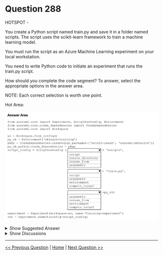 # Question 288

HOTSPOT -

You create a Python script named train.py and save it in a folder named scripts. The script uses the scikit-learn framework to train a machine learning model.

You must run the script as an Azure Machine Learning experiment on your local workstation.

You need to write Python code to initiate an experiment that runs the train.py script.

How should you complete the code segment? To answer, select the appropriate options in the answer area.

NOTE: Each correct selection is worth one point.

Hot Area:

![Question Image](../images/q288_q_0031600001.png)

<details>
  <summary>Show Suggested Answer</summary>

<img src="../images/q288_ans_0_0031700001.png" alt="Answer Image"><br>

<p>Box 1: source_directory -</p>
<p>source_directory: A local directory containing code files needed for a run.</p>
<p>Box 2: script -</p>
<p>Script: The file path relative to the source_directory of the script to be run.</p>
<p>Box 3: environment -</p>
<p>Reference:</p>
<p>https://docs.microsoft.com/en-us/python/api/azureml-core/azureml.core.scriptrunconfig</p>

</details>

<details>
  <summary>Show Discussions</summary>

<blockquote><p><strong>michaelmorar</strong> <code>(Sat 10 Jun 2023 19:26)</code> - <em>Upvotes: 5</em></p><p>Answer is correct.</p></blockquote>
<blockquote><p><strong>evangelist</strong> <code>(Sun 08 Dec 2024 08:04)</code> - <em>Upvotes: 2</em></p><p>Answer is correct</p></blockquote>
<blockquote><p><strong>JTWang</strong> <code>(Fri 21 Apr 2023 02:59)</code> - <em>Upvotes: 4</em></p><p>The Answer is correct.</p></blockquote>

</details>

---

[<< Previous Question](question_287.md) | [Home](../index.md) | [Next Question >>](question_289.md)
